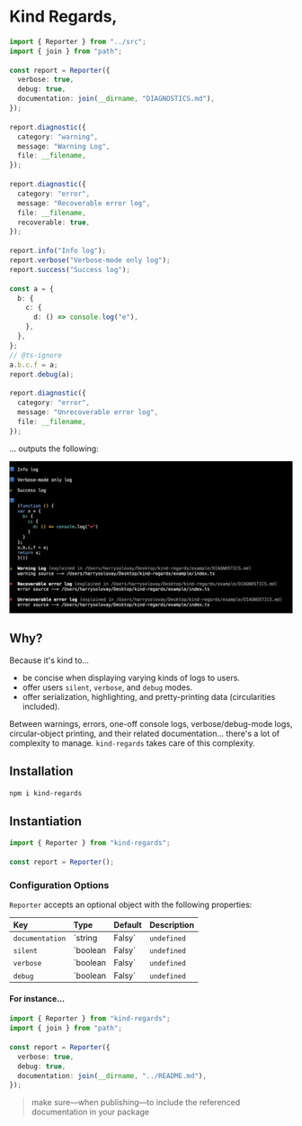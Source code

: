 # Kind Regards,

```ts
import { Reporter } from "../src";
import { join } from "path";

const report = Reporter({
  verbose: true,
  debug: true,
  documentation: join(__dirname, "DIAGNOSTICS.md"),
});

report.diagnostic({
  category: "warning",
  message: "Warning Log",
  file: __filename,
});

report.diagnostic({
  category: "error",
  message: "Recoverable error log",
  file: __filename,
  recoverable: true,
});

report.info("Info log");
report.verbose("Verbose-mode only log");
report.success("Success log");

const a = {
  b: {
    c: {
      d: () => console.log("e"),
    },
  },
};
// @ts-ignore
a.b.c.f = a;
report.debug(a);

report.diagnostic({
  category: "error",
  message: "Unrecoverable error log",
  file: __filename,
});
```

... outputs the following:

<img src="./screen.png" />

## Why?

Because it's kind to...

- be concise when displaying varying kinds of logs to users.
- offer users `silent`, `verbose`, and `debug` modes.
- offer serialization, highlighting, and pretty-printing data (circularities included).

Between warnings, errors, one-off console logs, verbose/debug-mode logs, circular-object printing, and their related documentation... there's a lot of complexity to manage. `kind-regards` takes care of this complexity.

## Installation

```sh
npm i kind-regards
```

## Instantiation

```ts
import { Reporter } from "kind-regards";

const report = Reporter();
```

### Configuration Options

`Reporter` accepts an optional object with the following properties:

| Key | Type | Default | Description |
| :-- | :-- | :-- | :-- |
| `documentation` | `string | Falsy` | `undefined` | Relative path to API-wide documentation. |
| `silent` | `boolean | Falsy` | `undefined` | Disables all logging (which is especially useful in publicly-accessible CI/CD environments). |
| `verbose` | `boolean | Falsy` | `undefined` | When false, `report.verbose` logs will be hidden. |
| `debug` | `boolean | Falsy` | `undefined` | When false, `report.debug` logs will be hidden. |

#### For instance...

```ts
import { Reporter } from "kind-regards";
import { join } from "path";

const report = Reporter({
  verbose: true,
  debug: true,
  documentation: join(__dirname, "../README.md"),
});
```

> make sure––when publishing––to include the referenced documentation in your package
